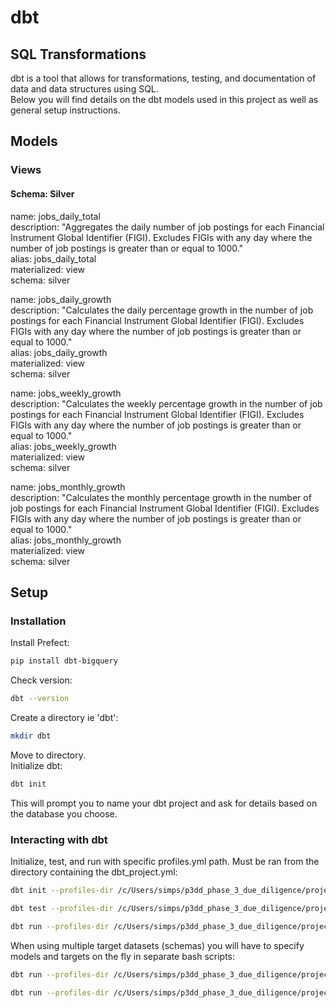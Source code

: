 # dbt
## SQL Transformations
dbt is a tool that allows for transformations, testing, and documentation of data and data structures using SQL.  
Below you will find details on the dbt models used in this project as well as general setup instructions.  

## Models
### Views
#### Schema: Silver  

name: jobs_daily_total  
description: "Aggregates the daily number of job postings for each Financial Instrument   Global Identifier (FIGI). Excludes FIGIs with any day where the number of job postings is greater than or equal to 1000."  
alias: jobs_daily_total  
materialized: view  
schema: silver  

name: jobs_daily_growth  
description: "Calculates the daily percentage growth in the number of job postings for each Financial Instrument Global Identifier (FIGI). Excludes FIGIs with any day where the number of job postings is greater than or equal to 1000."  
alias: jobs_daily_growth  
materialized: view  
schema: silver  

name: jobs_weekly_growth  
description: "Calculates the weekly percentage growth in the number of job postings for each Financial Instrument Global Identifier (FIGI). Excludes FIGIs with any day where the number of job postings is greater than or equal to 1000."  
alias: jobs_weekly_growth  
materialized: view  
schema: silver  

name: jobs_monthly_growth  
description: "Calculates the monthly percentage growth in the number of job postings for each Financial Instrument Global Identifier (FIGI). Excludes FIGIs with any day where the number of job postings is greater than or equal to 1000."  
alias: jobs_monthly_growth  
materialized: view  
schema: silver  




## Setup

### Installation
Install Prefect:
```bash
pip install dbt-bigquery
```
Check version:
```bash
dbt --version
```
Create a directory ie 'dbt':
```bash
mkdir dbt
```
Move to directory.  
Initialize dbt:
```bash
dbt init
```
This will prompt you to name your dbt project and ask for details based on the database you choose.


### Interacting with dbt

Initialize, test, and run with specific profiles.yml path. Must be ran from the directory containing the dbt_project.yml:  
```bash
dbt init --profiles-dir /c/Users/simps/p3dd_phase_3_due_diligence/project/dbt
```
```bash
dbt test --profiles-dir /c/Users/simps/p3dd_phase_3_due_diligence/project/dbt
```
```bash
dbt run --profiles-dir /c/Users/simps/p3dd_phase_3_due_diligence/project/dbt
```

When using multiple target datasets (schemas) you will have to specify models and targets on the fly in separate bash scripts:
```bash
dbt run --profiles-dir /c/Users/simps/p3dd_phase_3_due_diligence/project/dbt --target silver --models s_t_jobs_growth
```
```bash
dbt run --profiles-dir /c/Users/simps/p3dd_phase_3_due_diligence/project/dbt --target gold --models g_v_jobs_daily_total g_v_jobs_daily_weekly_monthly_growth
```